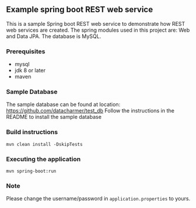 ## Example spring boot REST web service

This is a sample Spring boot REST web service to demonstrate how REST web services are created.
The spring modules used in this project are: Web and Data JPA. The database is MySQL.

### Prerequisites

* mysql
* jdk 8 or later
* maven

### Sample Database

The sample database can be found at location: https://github.com/datacharmer/test_db
Follow the instructions in the README to install the sample database

### Build instructions

```
mvn clean install -DskipTests
```

### Executing the application

```
mvn spring-boot:run
```

### Note

Please change the username/password in `application.properties` to yours.

